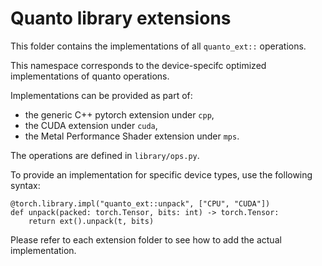 # Quanto library extensions

This folder contains the implementations of all `quanto_ext::` operations.

This namespace corresponds to the device-specifc optimized implementations of quanto operations.

Implementations can be provided as part of:

- the generic C++ pytorch extension under `cpp`,
- the CUDA extension under `cuda`,
- the Metal Performance Shader extension under `mps`.

The operations are defined in `library/ops.py`.

To provide an implementation for specific device types, use the following syntax:

```
@torch.library.impl("quanto_ext::unpack", ["CPU", "CUDA"])
def unpack(packed: torch.Tensor, bits: int) -> torch.Tensor:
    return ext().unpack(t, bits)
```

Please refer to each extension folder to see how to add the actual implementation.
